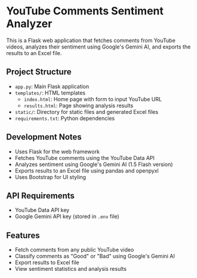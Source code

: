 # YouTube Comments Sentiment Analyzer

This is a Flask web application that fetches comments from YouTube videos, analyzes their sentiment using Google's Gemini AI, and exports the results to an Excel file.

## Project Structure
- `app.py`: Main Flask application
- `templates/`: HTML templates
  - `index.html`: Home page with form to input YouTube URL
  - `results.html`: Page showing analysis results
- `static/`: Directory for static files and generated Excel files
- `requirements.txt`: Python dependencies

## Development Notes
- Uses Flask for the web framework
- Fetches YouTube comments using the YouTube Data API
- Analyzes sentiment using Google's Gemini AI (1.5 Flash version)
- Exports results to an Excel file using pandas and openpyxl
- Uses Bootstrap for UI styling

## API Requirements
- YouTube Data API key
- Google Gemini API key (stored in `.env` file)

## Features
- Fetch comments from any public YouTube video
- Classify comments as "Good" or "Bad" using Google's Gemini AI
- Export results to Excel file
- View sentiment statistics and analysis results